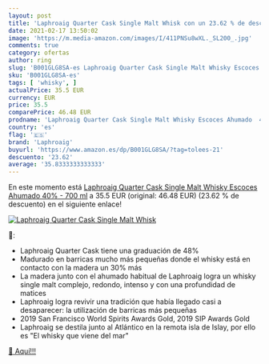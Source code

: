 ```yaml
---
layout: post
title: 'Laphroaig Quarter Cask Single Malt Whisk con un 23.62 % de descuento'
date: 2021-02-17 13:50:02
image: 'https://m.media-amazon.com/images/I/411PNSu8wXL._SL200_.jpg'
comments: true
category: ofertas
author: ring
slug: 'B001GLG8SA-es Laphroaig Quarter Cask Single Malt Whisky Escoces Ahumado...'
sku: 'B001GLG8SA-es'
tags: [ 'whisky', ]
actualPrice: 35.5 EUR
currency: EUR
price: 35.5
comparePrice: 46.48 EUR
prodname: 'Laphroaig Quarter Cask Single Malt Whisky Escoces Ahumado  40% - 700 ml'
country: 'es'
flag: '🇪🇸'
brand: 'Laphroaig'
buyurl: 'https://www.amazon.es/dp/B001GLG8SA/?tag=tolees-21'
descuento: '23.62'
average: '35.8333333333333'
---
```


En este momento está [Laphroaig Quarter Cask Single Malt Whisky Escoces Ahumado  40% - 700 ml](https://www.amazon.es/dp/B001GLG8SA/?tag=tolees-21) a 35.5 EUR (original: 46.48 EUR) (23.62 %  de descuento) en el siguiente enlace!

[![Laphroaig Quarter Cask Single Malt Whisk](https://m.media-amazon.com/images/I/411PNSu8wXL._SL200_.jpg)](https://www.amazon.es/dp/B001GLG8SA/?tag=tolees-21)

🔎:

- Laphroaig Quarter Cask tiene una graduación de 48%
- Madurado en barricas mucho más pequeñas donde el whisky está en contacto con la madera un 30% más
- La madera junto con el ahumado habitual de Laphroaig logra un whisky single malt complejo, redondo, intenso y con una profundidad de matices
- Laphroaig logra revivir una tradición que había llegado casi a desaparecer: la utilización de barricas más pequeñas
- 2019 San Francisco World Spirits Awards Gold, 2019 SIP Awards Gold
- Laphroaig se destila junto al Atlántico en la remota isla de Islay, por ello es "El whisky que viene del mar"

[🛒 Aquí!!!](https://www.amazon.es/dp/B001GLG8SA/?tag=tolees-21)
